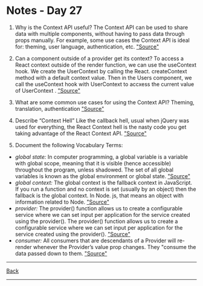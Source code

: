 # Notes - Day 27

1. Why is the Context API useful? The Context API can be used to share data with multiple components, without having to pass data through props manually. For example, some use cases the Context API is ideal for: theming, user language, authentication, etc. <a href = "https://www.telerik.com/blogs/understand-react-context-api#:~:text=The%20Context%20API%20can%20be,user%20language%2C%20authentication%2C%20etc.">"Source"</a>

2. Can a component outside of a provider get its context? To access a React context outside of the render function, we can use the useContext hook. We create the UserContext by calling the React. createContext method with a default context value. Then in the Users component, we call the useContext hook with UserContext to accxess the current value of UserContext . <a href = "https://thewebdev.info/2021/05/28/how-to-access-a-react-context-outside-of-the-render-function/#:~:text=the%20render%20Function-,To%20access%20a%20React%20context%20outside%20of%20the%20render%20function,can%20use%20the%20useContext%20hook.&text=We%20create%20the%20UserContext%20by,the%20current%20value%20of%20UserContext%20.">"Source"</a>

3. What are some common use cases for using the Context API? Theming, translation, authentication <a href = "https://flexiple.com/react/provider-pattern-with-react-context-api/">"Source"</a>

4. Describe “Context Hell” Like the callback hell, usual when jQuery was used for everything, the React Context hell is the nasty code you get taking advantage of the React Context API. <a href = "https://dev.to/alfredosalzillo/the-react-context-hell-7p4">"Source"</a>

5. Document the following Vocabulary Terms:

- *global state:* In computer programming, a global variable is a variable with global scope, meaning that it is visible (hence accessible) throughout the program, unless shadowed. The set of all global variables is known as the global environment or global state. <a href = "https://en.wikipedia.org/wiki/Global_variable">"Source"</a>
- *global context:* The global context is the fallback context in JavaScript. If you run a function and no context is set (usually by an object) then the fallback is the global context. In Node. js, that means an object with information related to Node. <a href = "https://thinkster.io/tutorials/javascript-fundamentals-the-this-keyword/global-context">"Source"</a>
- *provider:* The provider() function allows us to create a configurable service where we can set input per application for the service created using the provider(). The provider() function allows us to create a configurable service where we can set input per application for the service created using the provider(). <a href = "https://dzone.com/articles/what-is-a-provider-in-angularjs">"Source"</a>
- *consumer:* All consumers that are descendants of a Provider will re-render whenever the Provider’s value prop changes. They "consume the data passed down to them. <a href = "https://reactjs.org/docs/context.html">"Source"</a>

---
<a href = "https://github.com/scottie-l/reading-notes/tree/main/reading-notes-401">Back</a>

---
